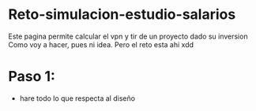 # Reto-simulacion-estudio-salarios
Este pagina permite calcular el vpn y tir de un proyecto dado su inversion
Como voy a hacer, pues ni idea. Pero el reto esta ahi xdd

# Paso 1: 
- hare todo lo que respecta al diseño